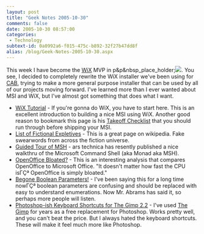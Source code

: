 ```yaml
---
layout: post
title: "Geek Notes 2005-10-30"
comments: false
date: 2005-10-30 08:57:00
categories:
 - Technology
subtext-id: 0a0992a6-f015-475c-b892-32f27b47dd8f
alias: /blog/Geek-Notes-2005-10-30.aspx
---
```



This week I have become the [WiX](http://sourceforge.net/projects/wix/) MVP in p&p&nbsp_place_holder;![](http://www.peterprovost.org/Files/smile1.gif). You see, I decided to completely rewrite the WiX installer we've been using for [CAB](http://codegallery.gotdotnet.com/cab), trying to make a more general purpose installer that can be used by all of our projects moving forward. I've learned more than I ever wanted about MSI and WiX, but I've almost got something that does what I want.

  * [WiX Tutorial](http://www.tramontana.co.hu/wix/) - If you're gonna do WiX, you have to start here. This is an excellent introduction to building a nice MSI using WiX. Another good reason to bookmark this page is his [Takeoff Checklist](http://www.tramontana.co.hu/wix/checklist.html) that you should run through before shipping your MSI.
  * [List of Fictional Expletives](http://en.wikipedia.org/wiki/List_of_fictional_curse_words) - This is a great page on wikipedia. Fake swearwords from across the fiction universe. 
  * [Guided Tour of MSH](http://arstechnica.com/guides/other/msh.ars) - ars technica has resently published a nice walkthru of the Microsoft Command Shell (aka Monad aka MSH).
  * [OpenOffice Bloated?](http://blogs.zdnet.com/Ou/?p=120) - This is an interesting analysis that compares OpenOffice to Microsoft Office. "It doesn't matter how fast the CPU isΓÇª OpenOffice is simply bloated."
  * [Begone Boolean Parameters!](http://blogs.msdn.com/brada/archive/2005/10/26/475085.aspx) - I've been saying this for a long time nowΓÇª boolean parameters are confusing and should be replaced with easy to understand enumerations. Now Mr. Abrams has said it, so perhaps more people will listen.
  * [Photoshop-ish Keyboard Shortcuts for The Gimp 2.2](http://epierce.freeshell.org/gimp/gimp_ps.php) - I've used [The Gimp](http://www.gimp.org/) for years as a free replacement for Photoshop. Works pretty well, and you can't beat the price. But I always hated the keyboard shortcuts. These will make it feel much more like Photoshop.
